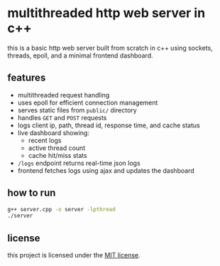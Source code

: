 # multithreaded http web server in c++

this is a basic http web server built from scratch in c++ using sockets, threads, epoll, and a minimal frontend dashboard.

## features

- multithreaded request handling  
- uses epoll for efficient connection management  
- serves static files from `public/` directory  
- handles `GET` and `POST` requests  
- logs client ip, path, thread id, response time, and cache status  
- live dashboard showing:
  - recent logs  
  - active thread count  
  - cache hit/miss stats  
- `/logs` endpoint returns real-time json logs  
- frontend fetches logs using ajax and updates the dashboard

## how to run

```bash
g++ server.cpp -o server -lpthread
./server
```
## license

this project is licensed under the [MIT license](LICENSE).